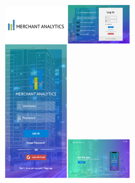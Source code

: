 <img style="width: 200px;" src="Images/MALogoBlackText.png" alt="MALogo">
<img style="width: 200px;" src="Images/MerchantAnalyticsLoginPageWeb.png" alt="MALogin Web">
<img style="width: 200px;" src="Images/MerchantAnalyticsLoginPageMobile.png" alt="MALogin Mobile">
<img style="width: 200px;" src="Images/MerchantAnalyticsPromoPageWeb.png" alt="MAPromo">
